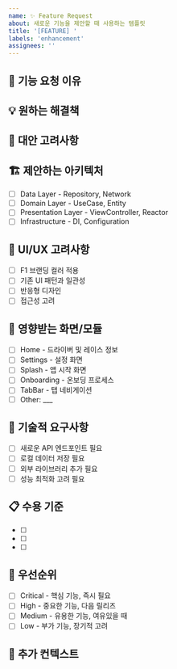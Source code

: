 ```yaml
---
name: ✨ Feature Request
about: 새로운 기능을 제안할 때 사용하는 템플릿
title: '[FEATURE] '
labels: 'enhancement'
assignees: ''
---
```


## 🎯 기능 요청 이유
<!-- 이 기능이 문제와 관련이 있나요? 설명해주세요 -->
<!-- 예: "...할 때 항상 좌절감을 느낍니다" -->

## 💡 원하는 해결책
<!-- 원하는 결과에 대한 명확하고 간결한 설명을 작성해주세요 -->

## 🔄 대안 고려사항
<!-- 고려한 대안 해결책에 대한 명확하고 간결한 설명을 작성해주세요 -->

## 🏗️ 제안하는 아키텍처
<!-- Clean Architecture 기준으로 어떤 레이어에 영향을 주는지 표시해주세요 -->
- [ ] Data Layer - Repository, Network
- [ ] Domain Layer - UseCase, Entity
- [ ] Presentation Layer - ViewController, Reactor
- [ ] Infrastructure - DI, Configuration

## 🎨 UI/UX 고려사항
<!-- F1 디자인 시스템 관점에서의 고려사항 -->
- [ ] F1 브랜딩 컬러 적용
- [ ] 기존 UI 패턴과 일관성
- [ ] 반응형 디자인
- [ ] 접근성 고려

## 📱 영향받는 화면/모듈
- [ ] Home - 드라이버 및 레이스 정보
- [ ] Settings - 설정 화면
- [ ] Splash - 앱 시작 화면
- [ ] Onboarding - 온보딩 프로세스
- [ ] TabBar - 탭 네비게이션
- [ ] Other: ___

## 🔧 기술적 요구사항
<!-- 필요한 기술적 구현사항들 -->
- [ ] 새로운 API 엔드포인트 필요
- [ ] 로컬 데이터 저장 필요
- [ ] 외부 라이브러리 추가 필요
- [ ] 성능 최적화 고려 필요

## 📋 수용 기준
<!-- 이 기능이 완료되었다고 판단할 수 있는 기준들 -->
- [ ]
- [ ]
- [ ]

## 🚨 우선순위
- [ ] Critical - 핵심 기능, 즉시 필요
- [ ] High - 중요한 기능, 다음 릴리즈
- [ ] Medium - 유용한 기능, 여유있을 때
- [ ] Low - 부가 기능, 장기적 고려

## 📎 추가 컨텍스트
<!-- 기능 요청에 대한 다른 컨텍스트나 스크린샷을 여기에 추가해주세요 -->